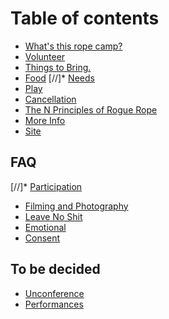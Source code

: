 # Table of contents

* [What's this rope camp?](README.md)
* [Volunteer](volunteer.md)
* [Things to Bring.](things-to-bring.md)
* [Food](food.md)
[//]* [Needs](needs.md)
* [Play](play.md)
* [Cancellation](cancellation.md)
* [The N Principles of Rogue Rope](the-n-principles-of-rogue-rope.md)
* [More Info](how-to-get-in.md)
* [Site](site.md)

## FAQ

[//]* [Participation](faq/participation.md)
* [Filming and Photography](faq/filming-and-photography.md)
* [Leave No Shit](faq/leave-no-shit.md)
* [Emotional](emotional.md)
* [Consent](consent.md)

## To be decided
* [Unconference](tbd/unconference.md)
* [Performances](tbd/performances.md)